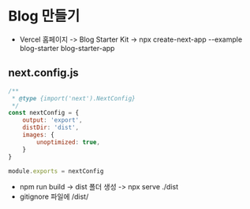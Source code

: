 # Blog 만들기
- Vercel 홈페이지 -> Blog Starter Kit -> npx create-next-app --example blog-starter blog-starter-app

## next.config.js

```js
/**
 * @type {import('next').NextConfig}
 */
const nextConfig = {
    output: 'export',
    distDir: 'dist',
    images: {
        unoptimized: true,
    }
}

module.exports = nextConfig
```
- npm run build -> dist 폴더 생성 -> npx serve ./dist
- gitignore 파일에 /dist/